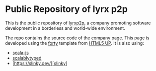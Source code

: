 # Public Repository of lyrx p2p #



This is the public repository of [lyrxp2p], a company promoting software development
in a borderless and world-wide environment. 

The repo contains the source code of the company page. This page is developed
using the [forty] template from [HTML5 UP]. It is also using:

- [scala-js]
- [scalablytyped]
- [https://slinky.dev/][slinky]


[lyrxp2p]: https://lyrxp2p.com
[forty]: https://html5up.net/forty
[HTML5 UP]: https://html5up.net
[scala-js]: https://www.scala-js.org/
[scalablytyped]: https://scalablytyped.org/docs/readme.html
[slinky]: https://slinky.dev/
